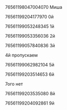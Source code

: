 

76561198047004070  Миша

76561199204177970  0й

76561199053248345  1й

76561199053356036  2й

76561199057840836  3й

4й пропускаем
                   
76561199062982104  5й

76561199203514653  6й

7ого нет
                   
76561199203535080  8й

76561199204092861  9й
